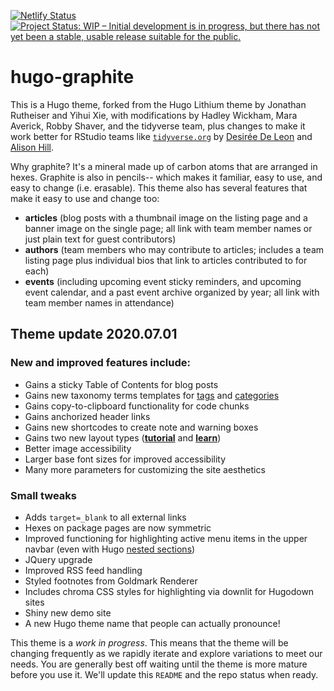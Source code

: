 [![Netlify Status](https://api.netlify.com/api/v1/badges/2f8f1ca8-27e3-4781-8493-aace97152622/deploy-status)](https://app.netlify.com/sites/hugo-graphite/deploys) [![Project Status: WIP – Initial development is in progress, but there has not yet been a stable, usable release suitable for the public.](http://www.repostatus.org/badges/latest/wip.svg)](http://www.repostatus.org/#wip)

# hugo-graphite

This is a Hugo theme, forked from the Hugo Lithium theme by Jonathan Rutheiser and Yihui Xie, with modifications by Hadley Wickham, Mara Averick, Robby Shaver, and the tidyverse team, plus changes to make it work better for RStudio teams like [`tidyverse.org`](https://www.tidyverse.org/) by [Desirée De Leon](https://desiree.rbind.io) and [Alison Hill](https://alison.rbind.io). 

Why graphite? It's a mineral made up of carbon atoms that are arranged in hexes. Graphite is also in pencils-- which makes it familiar, easy to use, and easy to change (i.e. erasable). This theme also has several features that make it easy to use and change too:

+ **articles** (blog posts with a thumbnail image on the listing page and a banner image on the single page; all link with team member names or just plain text for guest contributors)
+ **authors** (team members who may contribute to articles; includes a team listing page plus individual bios that link to articles contributed to for each)
+ **events** (including upcoming event sticky reminders, and upcoming event calendar, and a past event archive organized by year; all link with team member names in attendance)

## Theme update 2020.07.01 

### New and improved features include:

* Gains a sticky Table of Contents for blog posts
* Gains new taxonomy terms templates for [tags](https://hugo-graphite.netlify.app/tags/) and [categories](https://hugo-graphite.netlify.app/categories/)
* Gains copy-to-clipboard functionality for code chunks
* Gains anchorized header links
* Gains new shortcodes to create note and warning boxes
* Gains two new layout types ([**tutorial**](https://hugo-graphite.netlify.app/start/) and [**learn**](https://hugo-graphite.netlify.app/learn/))
* Better image accessibility
* Larger base font sizes for improved accessibility
* Many more parameters for customizing the site aesthetics

### Small tweaks

* Adds `target=_blank` to all external links
* Hexes on package pages are now symmetric
* Improved functioning for highlighting active menu items in the upper navbar (even with Hugo [nested sections](https://gohugo.io/content-management/sections/#nested-sections))
* JQuery upgrade
* Improved RSS feed handling
* Styled footnotes from Goldmark Renderer
* Includes chroma CSS styles for highlighting via downlit for Hugodown sites
* Shiny new demo site
* A new Hugo theme name that people can actually pronounce!


This theme is a *work in progress*. This means that the theme will be changing frequently as we rapidly iterate and explore variations to meet our needs. You are generally best off waiting until the theme is more mature before you use it. We'll update this `README` and the repo status when ready.
